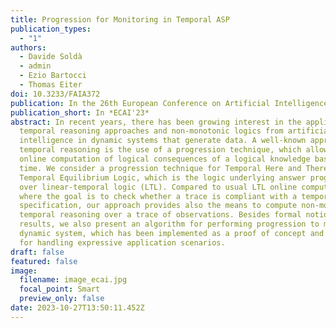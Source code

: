 ```yaml
---
title: Progression for Monitoring in Temporal ASP
publication_types:
  - "1"
authors:
  - Davide Soldà
  - admin
  - Ezio Bartocci
  - Thomas Eiter
doi: 10.3233/FAIA372
publication: In the 26th European Conference on Artificial Intelligence
publication_short: In *ECAI'23*
abstract: In recent years, there has been growing interest in the application of
  temporal reasoning approaches and non-monotonic logics from artificial
  intelligence in dynamic systems that generate data. A well-known approach to
  temporal reasoning is the use of a progression technique, which allows for the
  online computation of logical consequences of a logical knowledge base over
  time. We consider a progression technique for Temporal Here and There and
  Temporal Equilibrium Logic, which is the logic underlying answer programming
  over linear-temporal logic (LTL). Compared to usual LTL online computation,
  where the goal is to check whether a trace is compliant with a temporal
  specification, our approach provides also the means to compute non-monotonic
  temporal reasoning over a trace of observations. Besides formal notions and
  results, we also present an algorithm for performing progression to monitor a
  dynamic system, which has been implemented as a proof of concept and allows
  for handling expressive application scenarios.
draft: false
featured: false
image:
  filename: image_ecai.jpg
  focal_point: Smart
  preview_only: false
date: 2023-10-27T13:50:11.452Z
---
```

